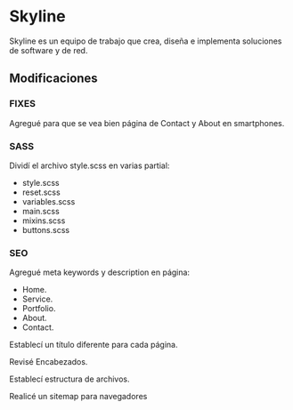 # Skyline

Skyline es un equipo de trabajo que crea, diseña e implementa soluciones de software y de red.

## Modificaciones

### FIXES
Agregué para que se vea bien página de Contact y About en smartphones.

### SASS
Dividí el archivo style.scss en varias partial:

- style.scss
- reset.scss
- variables.scss
- main.scss
- mixins.scss
- buttons.scss

### SEO

Agregué meta keywords y description en página:
- Home.
- Service.
- Portfolio.
- About.
- Contact.

Establecí un título diferente para cada página.

Revisé Encabezados.

Establecí estructura de archivos.

Realicé un sitemap para navegadores


